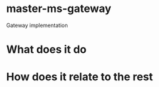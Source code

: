 # master-ms-gateway

Gateway implementation

# What does it do

<Explanation here>

# How does it relate to the rest

<Explanation here>
